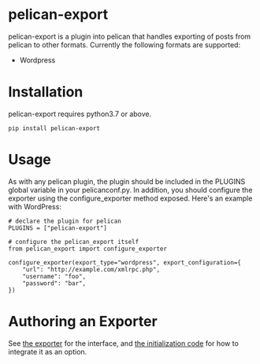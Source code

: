 # pelican-export

pelican-export is a plugin into pelican that handles exporting of
posts from pelican to other formats. Currently the following formats
are supported:

* Wordpress

# Installation

pelican-export requires python3.7 or above.

    pip install pelican-export


# Usage

As with any pelican plugin, the plugin should be included in the PLUGINS global
variable in your pelicanconf.py. In addition, you should configure the exporter
using the configure_exporter method exposed. Here's an example with WordPress:

    # declare the plugin for pelican
    PLUGINS = ["pelican-export"]

    # configure the pelican_export itself
    from pelican_export import configure_exporter

    configure_exporter(export_type="wordpress", export_configuration={
        "url": "http://example.com/xmlrpc.php", 
        "username": "foo", 
        "password": "bar",
    })


# Authoring an Exporter

See [the exporter](https://github.com/toumorokoshi/pelican-export/blob/master/pelican_export/exporter.py) for the interface, and [the initialization code](https://github.com/toumorokoshi/pelican-export/blob/master/pelican_export/__init__.py) for how to integrate it as an option.